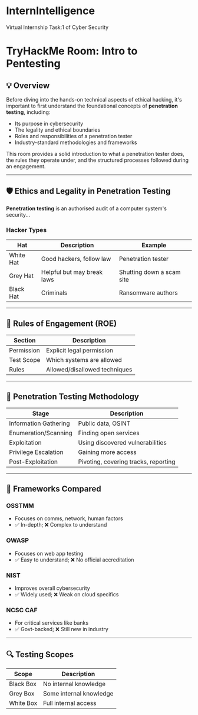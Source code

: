 # InternIntelligence
Virtual Internship Task:1 of Cyber Security
# TryHackMe Room: Intro to Pentesting

## 💡 Overview

Before diving into the hands-on technical aspects of ethical hacking, it's important to first understand the foundational concepts of **penetration testing**, including:

- Its purpose in cybersecurity
- The legality and ethical boundaries
- Roles and responsibilities of a penetration tester
- Industry-standard methodologies and frameworks

This room provides a solid introduction to what a penetration tester does, the rules they operate under, and the structured processes followed during an engagement.


---

## 🛡️ Ethics and Legality in Penetration Testing

**Penetration testing** is an authorised audit of a computer system's security...

### Hacker Types
| Hat | Description | Example |
|-----|-------------|---------|
| White Hat | Good hackers, follow law | Penetration tester |
| Grey Hat | Helpful but may break laws | Shutting down a scam site |
| Black Hat | Criminals | Ransomware authors |

---

## 📄 Rules of Engagement (ROE)

| Section | Description |
|---------|-------------|
| Permission | Explicit legal permission |
| Test Scope | Which systems are allowed |
| Rules | Allowed/disallowed techniques |

---

## 🧭 Penetration Testing Methodology

| Stage | Description |
|-------|-------------|
| Information Gathering | Public data, OSINT |
| Enumeration/Scanning | Finding open services |
| Exploitation | Using discovered vulnerabilities |
| Privilege Escalation | Gaining more access |
| Post-Exploitation | Pivoting, covering tracks, reporting |

---

## 🧪 Frameworks Compared

### OSSTMM
- Focuses on comms, network, human factors
- ✅ In-depth; ❌ Complex to understand

### OWASP
- Focuses on web app testing
- ✅ Easy to understand; ❌ No official accreditation

### NIST
- Improves overall cybersecurity
- ✅ Widely used; ❌ Weak on cloud specifics

### NCSC CAF
- For critical services like banks
- ✅ Govt-backed; ❌ Still new in industry

---

## 🔍 Testing Scopes

| Scope | Description |
|-------|-------------|
| Black Box | No internal knowledge |
| Grey Box | Some internal knowledge |
| White Box | Full internal access |

